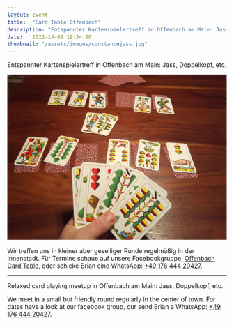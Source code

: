 ```yaml
---
layout: event
title:  "Card Table Offenbach"
description: "Entspannter Kartenspielertreff in Offenbach am Main: Jass, Doppelkopf, etc."
date:   2022-14-09 19:34:00
thumbnail: "/assets/images/constancejass.jpg"
---
```

Entspannter Kartenspielertreff in Offenbach am Main: Jass, Doppelkopf, etc.

![](/assets/images/constancejass.jpg)

Wir treffen uns in kleiner aber geselliger Runde regelmäßig in der Innenstadt. Für Termine schaue auf unsere Facebookgruppe, [Offenbach Card Table](https://www.facebook.com/groups/cardtableoffenbach/), oder schicke Brian eine WhatsApp: [+49 176 444 20427](tel:+4917644420427).

---

Relaxed card playing meetup in Offenbach am Main: Jass, Doppelkopf, etc.

We meet in a small but friendly round regularly in the center of town. For dates have a look at our facebook group, our send Brian a WhatsApp: [+49 176 444 20427](tel:+4917644420427).